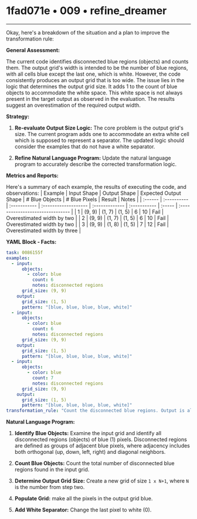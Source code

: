 # 1fad071e • 009 • refine_dreamer

---
Okay, here's a breakdown of the situation and a plan to improve the transformation rule:

**General Assessment:**

The current code identifies disconnected blue regions (objects) and counts them. The output grid's width is intended to be the number of blue regions, with all cells blue except the last one, which is white. However, the code consistently produces an output grid that is too wide. The issue lies in the logic that determines the output grid size. It adds 1 to the count of blue objects to accommodate the white space. This white space is not always present in the target output as observed in the evaluation. The results suggest an overestimation of the required output width.

**Strategy:**

1.  **Re-evaluate Output Size Logic:** The core problem is the output grid's size. The current program adds one to accommodate an extra white cell which is supposed to represent a separator. The updated logic should consider the examples that do not have a white separator.

2.  **Refine Natural Language Program:** Update the natural language program to accurately describe the corrected transformation logic.

**Metrics and Reports:**

Here's a summary of each example, the results of executing the code, and observations:
| Example | Input Shape | Output Shape | Expected Output Shape | # Blue Objects | # Blue Pixels | Result | Notes                            |
| :------ | :---------- | :----------- | :------------------- | :------------- | :----------- | :----- | :------------------------------- |
| 1       | (9, 9)      | (1, 7)       | (1, 5)               | 6             | 10        | Fail   | Overestimated width by two      |
| 2       | (9, 9)      | (1, 7)        | (1, 5)               | 6              | 10        | Fail   | Overestimated width by two      |
| 3       | (9, 9)      | (1, 8)       | (1, 5)          | 7           | 12         | Fail   | Overestimated width by three |

**YAML Block - Facts:**

```yaml
task: 0086155f
examples:
  - input:
      objects:
        - color: blue
          count: 6
          notes: disconnected regions
      grid_size: (9, 9)
    output:
      grid_size: (1, 5)
      pattern: "[blue, blue, blue, blue, white]"
  - input:
      objects:
        - color: blue
          count: 6
          notes: disconnected regions
      grid_size: (9, 9)
    output:
      grid_size: (1, 5)
      pattern: "[blue, blue, blue, blue, white]"
  - input:
      objects:
        - color: blue
          count: 7
          notes: disconnected regions
      grid_size: (9, 9)
    output:
      grid_size: (1, 5)
      pattern: "[blue, blue, blue, blue, white]"
transformation_rule: "Count the disconnected blue regions. Output is all blue with the final space white."
```

**Natural Language Program:**

1.  **Identify Blue Objects:** Examine the input grid and identify all disconnected regions (objects) of blue (1) pixels.  Disconnected regions are defined as groups of adjacent blue pixels, where adjacency includes both orthogonal (up, down, left, right) and diagonal neighbors.

2.  **Count Blue Objects:** Count the total number of disconnected blue regions found in the input grid.

3.  **Determine Output Grid Size:** Create a new grid of size `1 x N+1`, where `N` is the number from step two.

4. **Populate Grid:** make all the pixels in the output grid blue.

5. **Add White Separator:** Change the last pixel to white (0).

